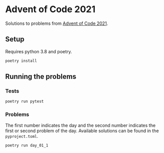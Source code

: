 # Advent of Code 2021

Solutions to problems from [Advent of Code 2021](https://adventofcode.com/2021).

## Setup

Requires python 3.8 and poetry.

```bash
poetry install
```

## Running the problems

### Tests

```bash
poetry run pytest
```

### Problems

The first number indicates the day and the second number indicates the first or second problem of the day. Available solutions can be found in the `pyproject.toml`.
```
poetry run day_01_1
```